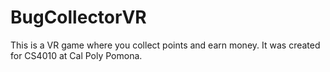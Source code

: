 # BugCollectorVR

This is a VR game where you collect points and earn money. It was created for CS4010 at Cal Poly Pomona.